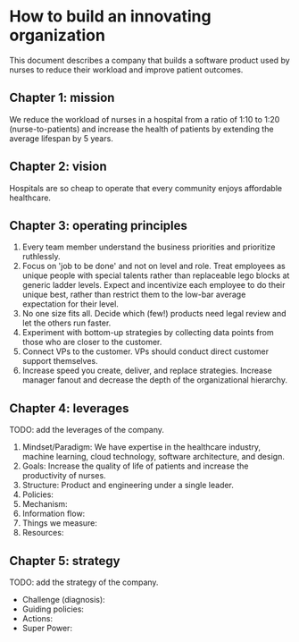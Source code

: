 # How to build an innovating organization
This document describes a company that builds a software product used by nurses to reduce their workload and improve patient outcomes.

## Chapter 1: mission
We reduce the workload of nurses in a hospital from a ratio of 1:10 to 1:20 (nurse-to-patients) and increase the health of patients by extending the average lifespan by 5 years.

## Chapter 2: vision
Hospitals are so cheap to operate that every community enjoys affordable healthcare.

## Chapter 3: operating principles
1. Every team member understand the business priorities and prioritize ruthlessly.
1. Focus on 'job to be done' and not on level and role. Treat employees as unique people with special talents rather than replaceable lego blocks at generic ladder levels. Expect and incentivize each employee to do their unique best, rather than restrict them to the low-bar average expectation for their level.
1. No one size fits all. Decide which (few!) products need legal review and let the others run faster.
1. Experiment with bottom-up strategies by collecting data points from those who are closer to the customer.
1. Connect VPs to the customer. VPs should conduct direct customer support themselves.
1. Increase speed you create, deliver, and replace strategies. Increase manager fanout and decrease the depth of the organizational hierarchy.

## Chapter 4: leverages
TODO: add the leverages of the company.

1. Mindset/Paradigm: We have expertise in the healthcare industry, machine learning, cloud technology, software architecture, and design.
1. Goals: Increase the quality of life of patients and increase the productivity of nurses.
1. Structure: Product and engineering under a single leader.
1. Policies:
1. Mechanism:
1. Information flow:
1. Things we measure:
1. Resources:

## Chapter 5: strategy
TODO: add the strategy of the company.

* Challenge (diagnosis):
* Guiding policies:
* Actions:
* Super Power:
